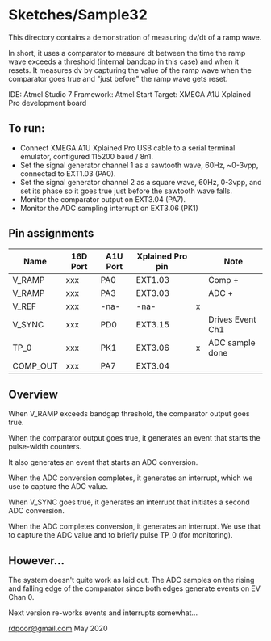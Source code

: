 # Sketches/Sample32

This directory contains a demonstration of measuring dv/dt of a ramp wave.

In short, it uses a comparator to measure dt between the time the ramp wave
exceeds a threshold (internal bandcap in this case) and when it resets.  It
measures dv by capturing the value of the ramp wave when the comparator goes
true and "just before" the ramp wave gets reset.

IDE: Atmel Studio 7
Framework: Atmel Start
Target: XMEGA A1U Xplained Pro development board

## To run:

* Connect XMEGA A1U Xplained Pro USB cable to a serial terminal emulator,
  configured 115200 baud / 8n1.
* Set the signal generator channel 1 as a sawtooth wave, 60Hz, ~0-3vpp,
  connected to EXT1.03 (PA0).
* Set the signal generator channel 2 as a square wave, 60Hz, 0-3vpp, and set its
  phase so it goes true just before the sawtooth wave falls.
* Monitor the comparator output on EXT3.04 (PA7).
* Monitor the ADC sampling interrupt on EXT3.06 (PK1)

## Pin assignments

|Name      |16D Port|A1U Port|Xplained Pro pin| |Note            |
|----------|--------|--------|----------------|-|----------------|
|V_RAMP    |xxx     |PA0     |EXT1.03         | |Comp +          |
|V_RAMP    |xxx     |PA3     |EXT3.03         | |ADC +           |
|V_REF     |xxx     |-na-    |-na-            |x|                |
|V_SYNC    |xxx     |PD0     |EXT3.15         | |Drives Event Ch1|
|TP_0      |xxx     |PK1     |EXT3.06         |x|ADC sample done |
|COMP_OUT  |xxx     |PA7     |EXT3.04         | |                |

## Overview

When V_RAMP exceeds bandgap threshold, the comparator output goes true.

When the comparator output goes true, it generates an event that starts the
pulse-width counters.

It also generates an event that starts an ADC conversion.

When the ADC conversion completes, it generates an interrupt, which we use to
capture the ADC value.

When V_SYNC goes true, it generates an interrupt that initiates a second ADC
conversion.

When the ADC completes conversion, it generates an interrupt.  We use that to
capture the ADC value and to briefly pulse TP_0 (for monitoring).

## However...

The system doesn't quite work as laid out.  The ADC samples on the rising and
falling edge of the comparator since both edges generate events on EV Chan 0.

Next version re-works events and interrupts somewhat...

rdpoor@gmail.com
May 2020
